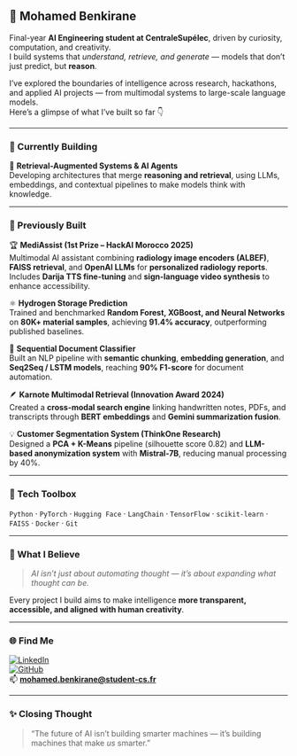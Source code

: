 ## 🤖 Mohamed Benkirane

Final-year **AI Engineering student at CentraleSupélec**, driven by curiosity, computation, and creativity.  
I build systems that *understand, retrieve, and generate* — models that don’t just predict, but **reason**.  

I’ve explored the boundaries of intelligence across research, hackathons, and applied AI projects — from multimodal systems to large-scale language models.  
Here’s a glimpse of what I’ve built so far 👇  

---

### 🚧 Currently Building
🌌 **Retrieval-Augmented Systems & AI Agents**  
Developing architectures that merge **reasoning and retrieval**, using LLMs, embeddings, and contextual pipelines to make models think with knowledge.  

---

### 🧠 Previously Built
🏆 **MediAssist (1st Prize – HackAI Morocco 2025)**  
Multimodal AI assistant combining **radiology image encoders (ALBEF)**, **FAISS retrieval**, and **OpenAI LLMs** for **personalized radiology reports**.  
Includes **Darija TTS fine-tuning** and **sign-language video synthesis** to enhance accessibility.

⚛️ **Hydrogen Storage Prediction**  
Trained and benchmarked **Random Forest, XGBoost, and Neural Networks** on **80K+ material samples**, achieving **91.4% accuracy**, outperforming published baselines.

🧩 **Sequential Document Classifier**  
Built an NLP pipeline with **semantic chunking**, **embedding generation**, and **Seq2Seq / LSTM models**, reaching **90% F1-score** for document automation.

🪶 **Karnote Multimodal Retrieval (Innovation Award 2024)**  
Created a **cross-modal search engine** linking handwritten notes, PDFs, and transcripts through **BERT embeddings** and **Gemini summarization fusion**.

💡 **Customer Segmentation System (ThinkOne Research)**  
Designed a **PCA + K-Means** pipeline (silhouette score 0.82) and **LLM-based anonymization system** with **Mistral-7B**, reducing manual processing by 40%.

---

### 🧰 Tech Toolbox
`Python` · `PyTorch` · `Hugging Face` · `LangChain` · `TensorFlow` · `scikit-learn` · `FAISS` · `Docker` · `Git`

---

### 🧭 What I Believe
> *AI isn’t just about automating thought — it’s about expanding what thought can be.*

Every project I build aims to make intelligence **more transparent, accessible, and aligned with human creativity**.  

---

### 🌐 Find Me
[![LinkedIn](https://img.shields.io/badge/LinkedIn-blue?logo=linkedin&logoColor=white)](https://linkedin.com/in/benkirane10/)  
[![GitHub](https://img.shields.io/badge/GitHub-black?logo=github&logoColor=white)](https://github.com/simobenk)  
📫 **mohamed.benkirane@student-cs.fr**

---

### ✨ Closing Thought
> “The future of AI isn’t building smarter machines — it’s building machines that make *us* smarter.”
